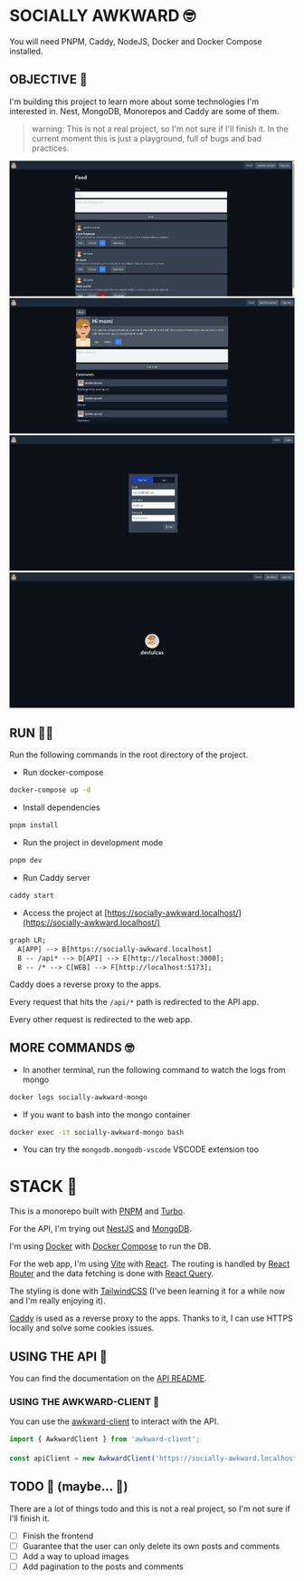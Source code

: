 # SOCIALLY AWKWARD 🤓

You will need PNPM, Caddy, NodeJS, Docker and Docker Compose installed.

## OBJECTIVE 🎯

I'm building this project to learn more about some technologies I'm interested in. Nest, MongoDB, Monorepos and Caddy are some of them.

> warning: This is not a real project, so I'm not sure if I'll finish it. In the current moment this is just a playground, full of bugs and bad practices.

![feed](.github/images/feed.png)
![post](.github/images/post.png)
![register](.github/images/register.png)
![profile](.github/images/profile.png)

## RUN 🏃‍♂️

Run the following commands in the root directory of the project.

- Run docker-compose

```bash
docker-compose up -d
```

- Install dependencies

```bash
pnpm install
```

- Run the project in development mode

```bash
pnpm dev
```

- Run Caddy server

```bash
caddy start
```

- Access the project at [https://socially-awkward.localhost/](https://socially-awkward.localhost/)

```mermaid
graph LR;
  A[APP] --> B[https://socially-awkward.localhost]
  B -- /api* --> D[API] --> E[http://localhost:3000];
  B -- /* --> C[WEB] --> F[http://localhost:5173];
```

Caddy does a reverse proxy to the apps.

Every request that hits the `/api/*` path is redirected to the API app.

Every other request is redirected to the web app.

## MORE COMMANDS 🤓

- In another terminal, run the following command to watch the logs from mongo

```bash
docker logs socially-awkward-mongo
```

- If you want to bash into the mongo container

```bash
docker exec -it socially-awkward-mongo bash
```

- You can try the `mongodb.mongodb-vscode` VSCODE extension too

# STACK 🥞

This is a monorepo built with [PNPM](https://pnpm.io/) and [Turbo](https://turbo.build/).

For the API, I'm trying out [NestJS](https://nestjs.com/) and [MongoDB](https://www.mongodb.com/).

I'm using [Docker](https://www.docker.com/) with [Docker Compose](https://docs.docker.com/compose/) to run the DB.

For the web app, I'm using [Vite](https://vitejs.dev/) with [React](https://react.dev/). The routing is handled by [React Router](https://reactrouter.com/) and the data fetching is done with [React Query](https://react-query.tanstack.com/).

The styling is done with [TailwindCSS](https://tailwindcss.com/) (I've been learning it for a while now and I'm really enjoying it).

[Caddy](https://caddyserver.com/) is used as a reverse proxy to the apps. Thanks to it, I can use HTTPS locally and solve some cookies issues.

## USING THE API 🤖

You can find the documentation on the [API README](./apps/api/README.md).

### USING THE AWKWARD-CLIENT 🤖

You can use the [awkward-client](./packages/awkward-client/) to interact with the API.

```ts
import { AwkwardClient } from 'awkward-client';

const apiClient = new AwkwardClient('https://socially-awkward.localhost/api');
```

## TODO 📝 (maybe... 🤔)

There are a lot of things todo and this is not a real project, so I'm not sure if I'll finish it.

- [ ] Finish the frontend
- [ ] Guarantee that the user can only delete its own posts and comments
- [ ] Add a way to upload images
- [ ] Add pagination to the posts and comments
